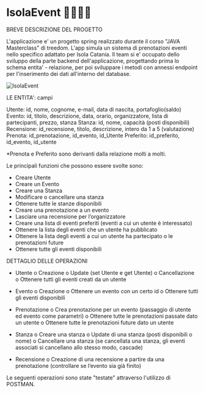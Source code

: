 # IsolaEvent 👨‍💻👩‍💻
BREVE DESCRIZIONE DEL PROGETTO 

L'applicazione e' un progetto spring realizzato durante il corso "JAVA Masterclass" di treedom.
L'app simula un sistema di prenotazioni eventi nello specifico adattato per Isola Catania. 
Il team si e' occupato dello sviluppo della parte backend dell'applicazione, progettando prima lo schema entita' - relazione, per poi sviluppare i metodi con annessi endpoint per l'inserimento dei dati all'interno del database.


![IsolaEvent](https://user-images.githubusercontent.com/83754920/173840589-796795c7-a4cf-48c7-943b-e19f4db8bdf7.jpg)


LE ENTITA': campi

Utente: id, nome, cognome, e-mail, data di nascita, portafoglio(saldo)
Evento: id, titolo, descrizione, data, orario, organizzatore, lista di partecipanti, prezzo, stanza
Stanza: id, nome, capacità (posti disponibili)
Recensione: id_recensione, titolo, descrizione, intero da 1 a 5 (valutazione)
Prenota: id_prenotazione, id_evento, id_Utente 
Preferito: id_preferito, id_evento, id_utente

*Prenota e Preferito sono derivanti dalla relazione molti a molti.


Le principali funzioni che possono essere svolte sono:

-	Creare Utente
-	Creare un Evento
-	Creare una Stanza
-	Modificare o cancellare una stanza
-	Ottenere tutte le stanze disponibili
-	Creare una prenotazione a un evento
-	Lasciare una recensione per l’organizzatore
-	Creare una lista di eventi preferiti (eventi a cui un utente è interessato)
-	Ottenere la lista degli eventi che un utente ha pubblicato
-	Ottenere la lista degli eventi a cui un utente ha partecipato o le prenotazioni future
-	Ottenere tutte gli eventi disponibili


DETTAGLIO DELLE OPERAZIONI

-	Utente
  o	Creazione
  o	Update (set Utente e get Utente)
  o	Cancellazione
  o	Ottenere tutti gli eventi creati da un utente
  
-	Evento
  o	Creazione
  o	Ottenere un evento con un certo id
  o	Ottenere tutti gli eventi disponibili
  
-	Prenotazione
  o	Crea prenotazione per un evento (passaggio di utente ed evento come parametri)
  o	Ottenere tutte le prenotazioni passate dato un utente
  o	Ottenere tutte le prenotazioni future dato un utente

-	Stanza
  o	Creare una stanza
  o	Update di una stanza (posti disponibili o nome)
  o	Cancellare una stanza (se cancellata una stanza, gli eventi associati si cancellano allo stesso modo, cascade)

-	Recensione
  o	Creazione di una recensione a partire da una prenotazione (controllare se l’evento sia già finito)
  
  
  Le seguenti operazioni sono state "testate" attraverso l'utilizzo di POSTMAN.




